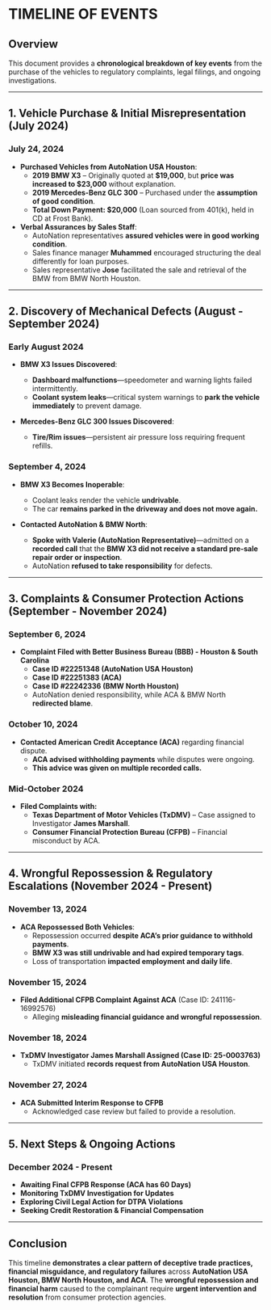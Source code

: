 # TIMELINE OF EVENTS  

## **Overview**  
This document provides a **chronological breakdown of key events** from the purchase of the vehicles to regulatory complaints, legal filings, and ongoing investigations.  

---

## **1. Vehicle Purchase & Initial Misrepresentation (July 2024)**  
### **July 24, 2024**  
- **Purchased Vehicles from AutoNation USA Houston**:  
  - **2019 BMW X3** – Originally quoted at **$19,000**, but **price was increased to $23,000** without explanation.  
  - **2019 Mercedes-Benz GLC 300** – Purchased under the **assumption of good condition**.  
  - **Total Down Payment: $20,000** (Loan sourced from 401(k), held in CD at Frost Bank).  
- **Verbal Assurances by Sales Staff**:  
  - AutoNation representatives **assured vehicles were in good working condition**.  
  - Sales finance manager **Muhammed** encouraged structuring the deal differently for loan purposes.  
  - Sales representative **Jose** facilitated the sale and retrieval of the BMW from BMW North Houston.  

---

## **2. Discovery of Mechanical Defects (August - September 2024)**  
### **Early August 2024**  
- **BMW X3 Issues Discovered**:  
  - **Dashboard malfunctions**—speedometer and warning lights failed intermittently.  
  - **Coolant system leaks**—critical system warnings to **park the vehicle immediately** to prevent damage.  

- **Mercedes-Benz GLC 300 Issues Discovered**:  
  - **Tire/Rim issues**—persistent air pressure loss requiring frequent refills.  

### **September 4, 2024**  
- **BMW X3 Becomes Inoperable**:  
  - Coolant leaks render the vehicle **undrivable**.  
  - The car **remains parked in the driveway and does not move again.**  

- **Contacted AutoNation & BMW North**:  
  - **Spoke with Valerie (AutoNation Representative)**—admitted on a **recorded call** that the **BMW X3 did not receive a standard pre-sale repair order or inspection**.  
  - AutoNation **refused to take responsibility** for defects.  

---

## **3. Complaints & Consumer Protection Actions (September - November 2024)**  
### **September 6, 2024**  
- **Complaint Filed with Better Business Bureau (BBB) - Houston & South Carolina**  
  - **Case ID #22251348 (AutoNation USA Houston)**  
  - **Case ID #22251383 (ACA)**
  - **Case ID #22242336 (BMW North Houston)**  
  - AutoNation denied responsibility, while ACA & BMW North **redirected blame**.  

### **October 10, 2024**  
- **Contacted American Credit Acceptance (ACA)** regarding financial dispute.  
  - **ACA advised withholding payments** while disputes were ongoing.  
  - **This advice was given on multiple recorded calls.**  

### **Mid-October 2024**  
- **Filed Complaints with:**  
  - **Texas Department of Motor Vehicles (TxDMV)** – Case assigned to Investigator **James Marshall**.  
  - **Consumer Financial Protection Bureau (CFPB)** – Financial misconduct by ACA.  

---

## **4. Wrongful Repossession & Regulatory Escalations (November 2024 - Present)**  
### **November 13, 2024**  
- **ACA Repossessed Both Vehicles**:  
  - Repossession occurred **despite ACA’s prior guidance to withhold payments**.  
  - **BMW X3 was still undrivable and had expired temporary tags**.  
  - Loss of transportation **impacted employment and daily life**.  

### **November 15, 2024**  
- **Filed Additional CFPB Complaint Against ACA** (Case ID: 241116-16992576)  
  - Alleging **misleading financial guidance and wrongful repossession**.  

### **November 18, 2024**  
- **TxDMV Investigator James Marshall Assigned (Case ID: 25-0003763)**  
  - TxDMV initiated **records request from AutoNation USA Houston**.  

### **November 27, 2024**  
- **ACA Submitted Interim Response to CFPB**  
  - Acknowledged case review but failed to provide a resolution.  

---

## **5. Next Steps & Ongoing Actions**  
### **December 2024 - Present**  
- **Awaiting Final CFPB Response (ACA has 60 Days)**  
- **Monitoring TxDMV Investigation for Updates**  
- **Exploring Civil Legal Action for DTPA Violations**  
- **Seeking Credit Restoration & Financial Compensation**  

---

## **Conclusion**  
This timeline **demonstrates a clear pattern of deceptive trade practices, financial misguidance, and regulatory failures** across **AutoNation USA Houston, BMW North Houston, and ACA**. The **wrongful repossession and financial harm** caused to the complainant require **urgent intervention and resolution** from consumer protection agencies.  


